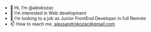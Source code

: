 - 👋 Hi, I’m @alexkozac
- 👀 I’m interested in Web development
- 💞️ I’m looking to a job as Junior FrontEnd Developer in full Remote
- 📫 How to reach me, alessandrokozac@gmail.com


<!---
alexkozac/alexkozac is a ✨ special ✨ repository because its `README.md` (this file) appears on your GitHub profile.
You can click the Preview link to take a look at your changes.
--->
